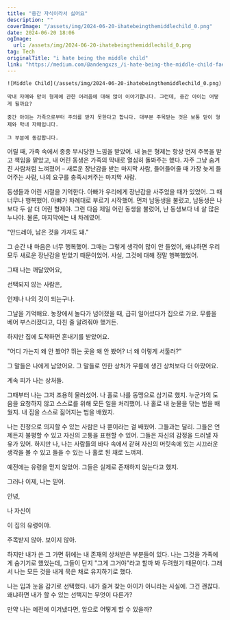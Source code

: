 ```yaml
---
title: "중간 자식이라서 싫어요"
description: ""
coverImage: "/assets/img/2024-06-20-ihatebeingthemiddlechild_0.png"
date: 2024-06-20 18:06
ogImage: 
  url: /assets/img/2024-06-20-ihatebeingthemiddlechild_0.png
tag: Tech
originalTitle: "i hate being the middle child"
link: "https://medium.com/@andengxzs_/i-hate-being-the-middle-child-fae3acb9512d"
---
```



```
![Middle Child](/assets/img/2024-06-20-ihatebeingthemiddlechild_0.png)

막내 자매와 맏이 형제에 관한 어려움에 대해 많이 이야기합니다. 그런데, 중간 아이는 어떻게 될까요?

중간 아이는 가족으로부터 주의를 받지 못한다고 합니다. 대부분 주목받는 것은 보통 맏이 형제와 막내 자매입니다.

그 부분에 동감합니다.
```

<div class="content-ad"></div>

어릴 때, 가족 속에서 종종 무시당한 느낌을 받았어. 내 늙은 형제는 항상 먼저 주목을 받고 책임을 맡았고, 내 어린 동생은 가족의 막내로 열심히 돌봐주는 했다. 자주 그냥 숨겨진 사람처럼 느껴졌어 – 새로운 장난감을 받는 마지막 사람, 들어들어줄 때 가장 늦게 들어주는 사람, 나의 요구를 충족시켜주는 마지막 사람.

동생들과 어린 시절을 기억한다. 아빠가 우리에게 장난감을 사주었을 때가 있었어. 그 때 너무나 행복했어. 아빠가 차례대로 부르기 시작했어. 먼저 남동생을 불렀고, 남동생은 나보다 두 살 더 어린 형제야. 그런 다음 제일 어린 동생을 불렀어, 난 동생보다 네 살 많은 누나야. 물론, 마지막에는 내 차례였어.

"안드레아, 남은 것을 가져도 돼."

그 순간 내 마음은 너무 행복했어. 그때는 그렇게 생각이 많이 안 들었어, 왜냐하면 우리 모두 새로운 장난감을 받았기 때문이었어. 사실, 그것에 대해 정말 행복했었어.

<div class="content-ad"></div>

그때 나는 깨달았어요,

선택되지 않는 사람은,

언제나 나의 것이 되는구나.

그날을 기억해요. 농장에서 놀다가 넘어졌을 때, 급히 일어섰다가 집으로 가요. 무릎을 베어 부스러졌다고, 다친 줄 알려줘야 했거든.

<div class="content-ad"></div>

하지만 집에 도착하면 혼내기를 받았어요.

"어디 가는지 왜 안 봤어? 뛰는 곳을 왜 안 봤어? 너 왜 이렇게 서툴러?"

그 말들은 나에게 남았어요. 그 말들로 인한 상처가 무릎에 생긴 상처보다 더 아팠어요.

계속 피가 나는 상처들.

<div class="content-ad"></div>

그때부터 나는 그저 조용히 물러섰어. 나 홀로 나를 동맹으로 삼기로 했지. 누군가의 도움을 요청하지 않고 스스로를 위해 모든 일을 처리했어. 나 홀로 내 눈물을 닦는 법을 배웠지. 내 짐을 스스로 짊어지는 법을 배웠지.

나는 진정으로 의지할 수 있는 사람은 나 뿐이라는 걸 배웠어. 그들과는 달리. 그들은 언제든지 불평할 수 있고 자신의 고통을 표현할 수 있어. 그들은 자신의 감정을 드러낼 자유가 있어. 하지만 나, 나는 사람들의 바다 속에서 갇혀 자신의 머릿속에 있는 시끄러운 생각을 볼 수 있고 들을 수 있는 나 홀로 된 채로 느껴져.

예전에는 유령을 믿지 않았어. 그들은 실제로 존재하지 않는다고 했지.

그러나 이제, 나는 믿어.

<div class="content-ad"></div>

안녕,

나 자신이

이 집의 유령이야.

주목받지 않아. 보이지 않아.

<div class="content-ad"></div>

하지만 내가 쓴 그 가면 뒤에는 내 존재의 상처받은 부분들이 있다. 나는 그것을 가족에게 숨기기로 했었는데, 그들이 단지 "그게 그거야"라고 할까 봐 두려웠기 때문이다. 그래서 나는 모든 것을 내게 묵은 채로 유지하기로 했다.

나는 입과 눈을 감기로 선택했다. 내가 즐겨 찾는 아이가 아니라는 사실에. 그건 괜찮다. 왜냐하면 내가 할 수 있는 선택지는 무엇이 다른가?

만약 나는 예전에 이겨냈다면, 앞으로 어떻게 할 수 있을까?